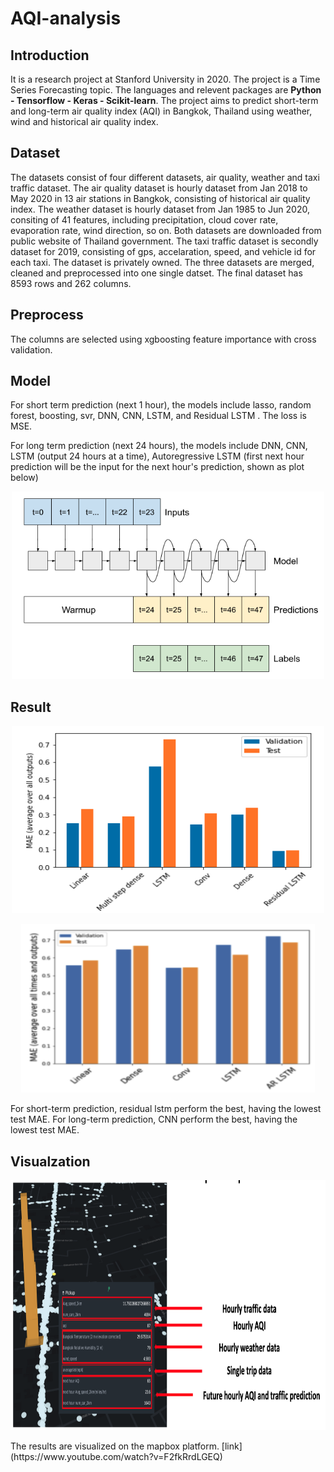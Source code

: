 # AQI-analysis
## Introduction
It is a research project at Stanford University in 2020. The project is a Time Series Forecasting topic. The languages and relevent packages are **Python - Tensorflow - Keras - Scikit-learn**. The project aims to predict short-term and long-term air quality index (AQI) in Bangkok, Thailand using weather, wind and historical air quality index. 
## Dataset
The datasets consist of four different datasets, air quality, weather and taxi traffic dataset. The air quality dataset is hourly dataset from Jan 2018 to May 2020 in 13 air stations in Bangkok, consisting of historical air quality index. The weather dataset is hourly dataset from Jan 1985 to Jun 2020, consiting of 41 features, including precipitation, cloud cover rate, evaporation rate, wind direction, so on. Both datasets are downloaded from public website of Thailand government. The taxi traffic dataset is secondly dataset for 2019, consisting of gps, accelaration, speed, and vehicle id for each taxi. The dataset is privately owned. The three datasets are merged, cleaned and preprocessed into one single datset. The final dataset has 8593 rows and 262 columns.
## Preprocess
The columns are selected using xgboosting feature importance with cross validation.
## Model
For short term prediction (next 1 hour), the models include lasso, random forest, boosting, svr, DNN, CNN, LSTM, and Residual LSTM . The loss is MSE. 

For long term prediction (next 24 hours), the models include DNN, CNN, LSTM (output 24 hours at a time), Autoregressive LSTM (first next hour prediction will be the input for the next hour's prediction, shown as plot below)
<p align="center">
  <img 
  src="results/autoregressive_lstm.png" 
  alt="Results of sklearn models" 
  width="500" height="300">
</p>

## Result
<p align="center">
  <img 
  src="results/short_term_mae.png" 
  alt="Results of sklearn models" 
  width="500" height="300">
</p>
<p align="center">
  <img 
  src="results/long_term_mae.png" 
  alt="Results of sklearn models" 
  width="470" height="270">
</p>
For short-term prediction, residual lstm perform the best, having the lowest test MAE. For long-term prediction, CNN perform the best, having the lowest test MAE. 

## Visualzation
<p align="center">
  <img 
  src="results/mapbox_visualization.png" 
  alt="Results of sklearn models" 
  width="800" height="400">
</p>
The results are visualized on the mapbox platform. [link](https://www.youtube.com/watch?v=F2fkRrdLGEQ)
